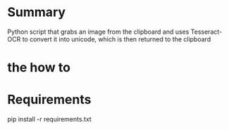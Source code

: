 # Summary
Python script that grabs an image from the clipboard and uses Tesseract-OCR to convert it into unicode, which is then returned to the clipboard

# the how to

# Requirements
pip install -r requirements.txt